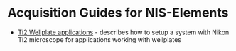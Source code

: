 # Acquisition Guides for NIS-Elements

- [Ti2 Wellplate applications](Ti2_Wellplate_Apps/README.md) - describes how to setup a system with Nikon Ti2 microscope for applications working with wellplates


